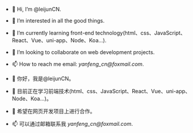 - 👋 Hi, I’m @leijunCN.
- 👀 I’m interested in all the good things.
- 🌱 I’m currently learning front-end technology(html、css、JavaScript、React、Vue、uni-app、Node、Koa...).
- 💞️ I’m looking to collaborate on web development projects.
- 📫 How to reach me email: _yanfeng_cn@foxmail.com_.

- 👋 你好，我是@leijunCN。
- 🌱 目前正在学习前端技术(html、css、JavaScript、React、Vue、uni-app、Node、Koa...)。
- 💞️ 希望在网页开发项目上进行合作。
- 📫 可以通过邮箱联系我 _yanfeng_cn@foxmail.com_.

<!---
leijunCN/leijunCN is a ✨ special ✨ repository because its `README.md` (this file) appears on your GitHub profile.
You can click the Preview link to take a look at your changes.
--->
